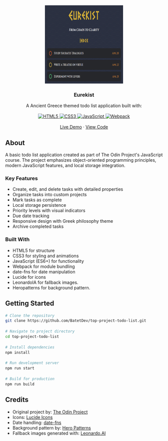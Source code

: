 <a id="readme-top"></a>

<!-- PROJECT LOGO -->
<br />
<div align="center">
  <a href="https://github.com/BatetDev/top-project-todo-list">
    <img src="src/assets/images/logo.png" alt="Logo" width="250" height="250">
  </a>

  <h3 align="center">Eurekist</h3>

  <p align="center">
    A Ancient Greece themed todo list application built with:
    <br />
    <br />
    <a href="https://html.spec.whatwg.org/">
      <img src="https://img.shields.io/badge/html5-%23E34F26.svg?style=for-the-badge&logo=html5&logoColor=white" alt="HTML5">
    </a>
    <a href="https://www.w3.org/Style/CSS/">
      <img src="https://img.shields.io/badge/css3-%231572B6.svg?style=for-the-badge&logo=css3&logoColor=white" alt="CSS3">
    </a>
    <a href="https://developer.mozilla.org/en-US/docs/Web/JavaScript">
      <img src="https://img.shields.io/badge/javascript-%23323330.svg?style=for-the-badge&logo=javascript&logoColor=%23F7DF1E" alt="JavaScript">
    </a>
    <a href="https://webpack.js.org/">
      <img src="https://img.shields.io/badge/webpack-%238DD6F9.svg?style=for-the-badge&logo=webpack&logoColor=black" alt="Webpack">
    </a>
    <br />
    <br />
    <a href="https://batetdev.github.io/top-project-todo-list/">Live Demo</a>
    ·
    <a href="https://github.com/BatetDev/top-project-todo-list/tree/main">View Code</a>
  </p>
</div>

## About

A basic todo list application created as part of The Odin Project's JavaScript course. The project emphasizes object-oriented programming principles, modern JavaScript features, and local storage integration.

### Key Features

- Create, edit, and delete tasks with detailed properties
- Organize tasks into custom projects
- Mark tasks as complete
- Local storage persistence
- Priority levels with visual indicators
- Due date tracking
- Responsive design with Greek philosophy theme
- Archive completed tasks

### Built With

- HTML5 for structure
- CSS3 for styling and animations
- JavaScript (ES6+) for functionality
- Webpack for module bundling
- date-fns for date manipulation
- Lucide for icons
- LeonardoIA for fallback images.
- Heropatterns for background pattern.

## Getting Started

```bash
# Clone the repository
git clone https://github.com/BatetDev/top-project-todo-list.git

# Navigate to project directory
cd top-project-todo-list

# Install dependencies
npm install

# Run development server
npm run start

# Build for production
npm run build
```

## Credits

- Original project by: [The Odin Project](https://www.theodinproject.com/lessons/node-path-javascript-todo-list)
- Icons: [Lucide Icons](https://lucide.dev/)
- Date handling: [date-fns](https://date-fns.org/)
- Background pattern by: [Hero Patterns](https://heropatterns.com/)
- Fallback images generated with: [Leonardo.AI](https://leonardo.ai/)

